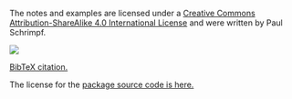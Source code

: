 The notes and examples are licensed under a [Creative Commons Attribution-ShareAlike
4.0 International
License](http://creativecommons.org/licenses/by-sa/4.0/) and were written by Paul Schrimpf.

[![](https://i.creativecommons.org/l/by-sa/4.0/88x31.png)](http://creativecommons.org/licenses/by-sa/4.0/)


[BibTeX citation.](https://github.com/schrimpf/NeuralNetworkEconomics.jl/blob/master/CITATION.bib)


The license for the [package source code is here.](https://github.com/schrimpf/NeuralNetworkEconomics.jl/blob/master/LICENSE)

